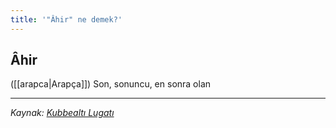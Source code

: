 ```yaml
---
title: '"Âhir" ne demek?'
---
```


## Âhir
([[arapca|Arapça]]) Son, sonuncu, en sonra olan

---
*Kaynak: [Kubbealtı Lugatı](https://www.lugatim.com/s/ahir)*